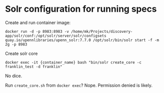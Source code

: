 # Solr configuration for running specs

Create and run container image:

```
docker run -d -p 8983:8983 -v /home/mk/Projects/discovery-app/solr/conf:/opt/solr/server/solr/configsets quay.io/upennlibraries/upenn_solr:7.7.0 /opt/solr/bin/solr start -f -m 2g -p 8983
```

Create solr core

```
docker exec -it {container_name} bash "bin/solr create_core -c franklin_test -d franklin"
```

No dice.

Run `create_core.sh` from `docker exec`? Nope. Permission denied is likely.